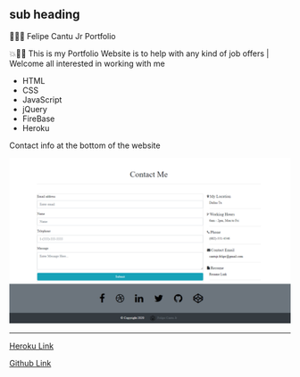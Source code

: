 
## sub heading 
👩‍💻👋 Felipe Cantu Jr Portfolio

💥💫💯 This is my Portfolio Website is to help with any kind of job offers | Welcome all interested in working with me

* HTML
* CSS
* JavaScript 
* jQuery
* FireBase 
* Heroku

Contact info at the bottom of the website 

![](images/snipcontact.png)


--------------------------------------------------


[Heroku Link](https://bref-maison-49079.herokuapp.com/)

[Github Link](https://felipecantu.github.io/FelipeCantuJr/)
